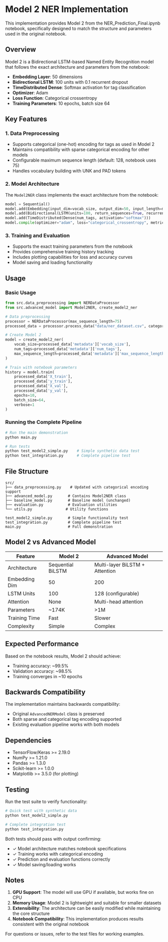 # Model 2 NER Implementation

This implementation provides Model 2 from the NER_Prediction_Final.ipynb notebook, specifically designed to match the structure and parameters used in the original notebook.

## Overview

Model 2 is a Bidirectional LSTM-based Named Entity Recognition model that follows the exact architecture and parameters from the notebook:

- **Embedding Layer**: 50 dimensions
- **Bidirectional LSTM**: 100 units with 0.1 recurrent dropout
- **TimeDistributed Dense**: Softmax activation for tag classification
- **Optimizer**: Adam
- **Loss Function**: Categorical crossentropy
- **Training Parameters**: 10 epochs, batch size 64

## Key Features

### 1. Data Preprocessing
- Supports categorical (one-hot) encoding for tags as used in Model 2
- Maintains compatibility with sparse categorical encoding for other models
- Configurable maximum sequence length (default: 128, notebook uses 75)
- Handles vocabulary building with UNK and PAD tokens

### 2. Model Architecture
The `Model2NER` class implements the exact architecture from the notebook:

```python
model = Sequential()
model.add(Embedding(input_dim=vocab_size, output_dim=50, input_length=max_len))
model.add(Bidirectional(LSTM(units=100, return_sequences=True, recurrent_dropout=0.1)))
model.add(TimeDistributed(Dense(num_tags, activation="softmax")))
model.compile(optimizer="adam", loss="categorical_crossentropy", metrics=["accuracy"])
```

### 3. Training and Evaluation
- Supports the exact training parameters from the notebook
- Provides comprehensive training history tracking
- Includes plotting capabilities for loss and accuracy curves
- Model saving and loading functionality

## Usage

### Basic Usage

```python
from src.data_preprocessing import NERDataProcessor
from src.advanced_model import Model2NER, create_model2_ner

# Data preprocessing
processor = NERDataProcessor(max_sequence_length=75)
processed_data = processor.process_data("data/ner_dataset.csv", categorical_tags=True)

# Create Model 2
model = create_model2_ner(
    vocab_size=processed_data['metadata']['vocab_size'],
    num_tags=processed_data['metadata']['num_tags'],
    max_sequence_length=processed_data['metadata']['max_sequence_length']
)

# Train with notebook parameters
history = model.train(
    processed_data['X_train'],
    processed_data['y_train'],
    processed_data['X_val'],
    processed_data['y_val'],
    epochs=10,
    batch_size=64,
    verbose=1
)
```

### Running the Complete Pipeline

```bash
# Run the main demonstration
python main.py

# Run tests
python test_model2_simple.py    # Simple synthetic data test
python test_integration.py      # Complete pipeline test
```

## File Structure

```
src/
├── data_preprocessing.py    # Updated with categorical encoding support
├── advanced_model.py       # Contains Model2NER class
├── baseline_model.py       # Baseline model (unchanged)
├── evaluation.py           # Evaluation utilities
└── utils.py               # Utility functions

test_model2_simple.py       # Simple functionality test
test_integration.py         # Complete pipeline test
main.py                     # Full demonstration
```

## Model 2 vs Advanced Model

| Feature | Model 2 | Advanced Model |
|---------|---------|----------------|
| Architecture | Sequential BiLSTM | Multi-layer BiLSTM + Attention |
| Embedding Dim | 50 | 200 |
| LSTM Units | 100 | 128 (configurable) |
| Attention | None | Multi-head attention |
| Parameters | ~174K | >1M |
| Training Time | Fast | Slower |
| Complexity | Simple | Complex |

## Expected Performance

Based on the notebook results, Model 2 should achieve:
- Training accuracy: ~99.5%
- Validation accuracy: ~98.5%
- Training converges in ~10 epochs

## Backwards Compatibility

The implementation maintains backwards compatibility:
- Original `AdvancedNERModel` class is preserved
- Both sparse and categorical tag encoding supported
- Existing evaluation pipeline works with both models

## Dependencies

- TensorFlow/Keras >= 2.19.0
- NumPy >= 1.21.0
- Pandas >= 1.3.0
- Scikit-learn >= 1.0.0
- Matplotlib >= 3.5.0 (for plotting)

## Testing

Run the test suite to verify functionality:

```bash
# Quick test with synthetic data
python test_model2_simple.py

# Complete integration test
python test_integration.py
```

Both tests should pass with output confirming:
- ✓ Model architecture matches notebook specifications
- ✓ Training works with categorical encoding
- ✓ Prediction and evaluation functions correctly
- ✓ Model saving/loading works

## Notes

1. **GPU Support**: The model will use GPU if available, but works fine on CPU
2. **Memory Usage**: Model 2 is lightweight and suitable for smaller datasets
3. **Extensibility**: The architecture can be easily modified while maintaining the core structure
4. **Notebook Compatibility**: This implementation produces results consistent with the original notebook

For questions or issues, refer to the test files for working examples.